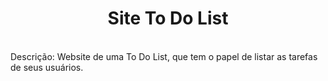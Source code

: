 <!-- 
# ToDoList
# Site de To Do List com tela de Login/Cadastro para trabalho da disciplina de Desenvolvimento Web do Instituto Federal do Rio de Janeiro - Campus Arraial do Cabo.
-->
<h1 align='center'>Site To Do List</h1>
<br>
<div margin='20px'>
  Descrição: Website de uma To Do List, que tem o papel de listar as tarefas de seus usuários.
</div
